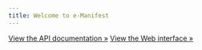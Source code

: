 ```yaml
---
title: Welcome to e-Manifest
---
```


[View the API documentation »](/api-documentation)
[View the Web interface »](/web)
